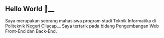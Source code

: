 ## Hello World 👋__
Saya merupakan seorang mahasiswa program studi Teknik Informatika di [Politeknik Negeri Cilacap](https://pnc.ac.id/)__
Saya tertarik pada bidang Pengembangan Web Front-End dan Back-End.
<!--
**Rayhan-Afrizal-Fajri/Rayhan-Afrizal-Fajri** is a ✨ _special_ ✨ repository because its `README.md` (this file) appears on your GitHub profile.

Here are some ideas to get you started:

- 🔭 I’m currently working on ...
- 🌱 I’m currently learning ...
- 👯 I’m looking to collaborate on ...
- 🤔 I’m looking for help with ...
- 💬 Ask me about ...
- 📫 How to reach me: ...
- 😄 Pronouns: ...
- ⚡ Fun fact: ...
-->
